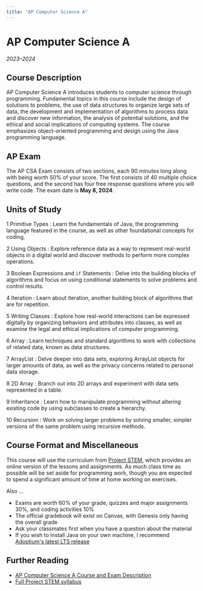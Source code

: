 ```yaml
---
title: "AP Computer Science A"
---
```


# AP Computer Science A
_2023–2024_

## Course Description
AP Computer Science A introduces students to computer science through programming. Fundamental topics in this course include the design of solutions to problems, the use of data structures to organize large sets of data, the development and implementation of algorithms to process data and discover new information, the analysis of potential solutions, and the ethical and social implications of computing systems. The course emphasizes object-oriented programming and design using the Java programming language.

## AP Exam
The AP CSA Exam consists of two sections, each 90 minutes long along with being worth 50% of your score. The first consists of 40 multiple choice questions, and the second has four free response questions where you will write code. The exam date is **May 8, 2024**.

## Units of Study
1 Primitive Types
: Learn the fundamentals of Java, the programming language featured in the course, as well as other foundational concepts for coding.

2 Using Objects
: Explore reference data as a way to represent real-world objects in a digital world and discover methods to perform more complex operations.

3 Boolean Expressions and `if` Statements
: Delve into the building blocks of algorithms and focus on using conditional statements to solve problems and control results.

4 Iteration
: Learn about iteration, another building block of algorithms that are for repetition.

5 Writing Classes
: Explore how real-world interactions can be expressed digitally by organizing behaviors and attributes into classes, as well as examine the legal and ethical implications of computer programming.

6 Array
: Learn techniques and standard algorithms to work with collections of related data, known as data structures.

7 ArrayList
: Delve deeper into data sets, exploring ArrayList objects for larger amounts of data, as well as the privacy concerns related to personal data storage.

8 2D Array
: Branch out into 2D arrays and experiment with data sets represented in a table.

9 Inheritance
: Learn how to manipulate programming without altering existing code by using subclasses to create a hierarchy.

10 Recursion
: Work on solving larger problems by solving smaller, simpler versions of the same problem using recursive methods.

## Course Format and Miscellaneous
This course will use the curriculum from [Project STEM](https://projectstem.org/), which provides an online version of the lessons and assignments. As much class time as possible will be set aside for programming work, though you are expected to spend a significant amount of time at home working on exercises.

Also ...

- Exams are worth 60% of your grade, quizzes and major assignments 30%, and coding activities 10% 
- The official gradebook will exist on Canvas, with Genesis only having the overall grade
- Ask your classmates first when you have a question about the material
- If you wish to install Java on your own machine, I recommend [Adoptium's latest LTS release](https://adoptium.net/)

## Further Reading
- [AP Computer Science A Course and Exam Description](https://apcentral.collegeboard.org/media/pdf/ap-computer-science-a-course-and-exam-description.pdf)
- [Full Project STEM syllabus](https://files.projectstem.org/CSA/CSA_Resources/ProjectSTEM_2021_22_APCSA_Syllabus.pdf)
